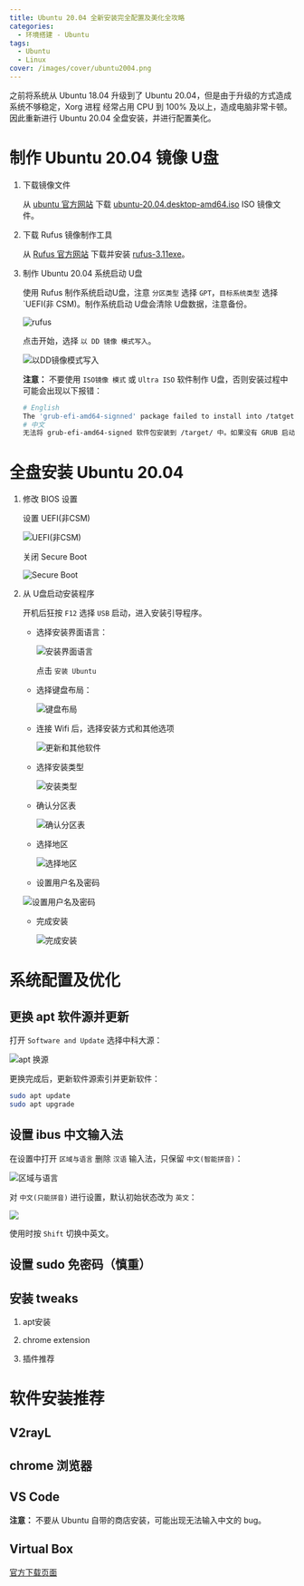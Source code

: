```yaml
---
title: Ubuntu 20.04 全新安装完全配置及美化全攻略
categories:
  - 环境搭建 - Ubuntu
tags:
  - Ubuntu
  - Linux
cover: /images/cover/ubuntu2004.png
---
```


之前将系统从 Ubuntu 18.04 升级到了 Ubuntu 20.04，但是由于升级的方式造成系统不够稳定，Xorg 进程 经常占用 CPU 到 100% 及以上，造成电脑非常卡顿。因此重新进行 Ubuntu 20.04 全盘安装，并进行配置美化。

# 制作 Ubuntu 20.04 镜像 U盘

1. 下载镜像文件

    从 [ubuntu 官方网站](https://releases.ubuntu.com/20.04/) 下载 [ubuntu-20.04.desktop-amd64.iso](https://releases.ubuntu.com/20.04/ubuntu-20.04-desktop-amd64.iso) ISO 镜像文件。

2.  下载 Rufus 镜像制作工具

    从 [Rufus 官方网站](https://rufus.ie/) 下载并安装 [rufus-3.11exe](https://github.com/pbatard/rufus/releases/download/v3.11/rufus-3.11.exe)。

3. 制作 Ubuntu 20.04 系统启动 U盘

    使用 Rufus 制作系统启动U盘，注意 `分区类型` 选择 `GPT`，`目标系统类型` 选择 `UEFI(非 CSM)。制作系统启动 U盘会清除 U盘数据，注意备份。

    ![rufus](/images/Ubuntu-20-04-全新安装完全配置及美化全攻略/2020-08-05-10-01-28.png)

    点击开始，选择 `以 DD 镜像 模式写入`。

    ![以DD镜像模式写入](/images/Ubuntu-20-04-全新安装完全配置及美化全攻略/2020-08-05-10-06-51.png)

    **注意：** 不要使用 `ISO镜像 模式` 或 `Ultra ISO` 软件制作 U盘，否则安装过程中可能会出现以下报错：

    ```bash
    # English
    The 'grub-efi-amd64-signned' package failed to install into /tatget/. Without the GRUB boot loader, the installed system will not boot.
    # 中文
    无法将 grub-efi-amd64-signed 软件包安装到 /target/ 中。如果没有 GRUB 启动引导器，所安装的系统将无法启动
    ```

# 全盘安装 Ubuntu 20.04

1. 修改 BIOS 设置

    设置 UEFI(非CSM)

    ![UEFI(非CSM)](/images/Ubuntu-20-04-全新安装完全配置及美化全攻略/2020-08-05-10-17-52.png)

    关闭 Secure Boot

    ![Secure Boot](/images/Ubuntu-20-04-全新安装完全配置及美化全攻略/2020-08-05-10-25-26.png)

2. 从 U盘启动安装程序

    开机后狂按 `F12` 选择 `USB` 启动，进入安装引导程序。

    - 选择安装界面语言：

      ![安装界面语言](/images/Ubuntu-20-04-全新安装完全配置及美化全攻略/2020-08-05-10-30-20.png)

      点击 `安装 Ubuntu`

    - 选择键盘布局：

      ![键盘布局](/images/Ubuntu-20-04-全新安装完全配置及美化全攻略/2020-08-05-10-33-13.png)

    - 连接 Wifi 后，选择安装方式和其他选项

      ![更新和其他软件](/images/Ubuntu-20-04-全新安装完全配置及美化全攻略/2020-08-05-10-34-36.png)

    - 选择安装类型

      ![安装类型](/images/Ubuntu-20-04-全新安装完全配置及美化全攻略/2020-08-05-10-37-05.png)

    - 确认分区表

      ![确认分区表](/images/Ubuntu-20-04-全新安装完全配置及美化全攻略/2020-08-05-20-14-28.png)

    - 选择地区

      ![选择地区](/images/Ubuntu-20-04-全新安装完全配置及美化全攻略/2020-08-05-11-05-20.png)
     
    - 设置用户名及密码

     ![设置用户名及密码](/images/Ubuntu-20-04-全新安装完全配置及美化全攻略/2020-08-05-20-15-16.png)

    - 完成安装

      ![完成安装](/images/Ubuntu-20-04-全新安装完全配置及美化全攻略/2020-08-05-20-43-36.png)

# 系统配置及优化

## 更换 apt 软件源并更新

打开 `Software and Update` 选择中科大源：

![apt 换源](/images/Ubuntu-20-04-全新安装完全配置及美化全攻略/2020-08-05-21-02-14.png)

更换完成后，更新软件源索引并更新软件：

```bash
sudo apt update
sudo apt upgrade
```

## 设置 ibus 中文输入法

在设置中打开 `区域与语言` 删除 `汉语` 输入法，只保留 `中文(智能拼音)`：

![区域与语言](/images/Ubuntu-20-04-全新安装完全配置及美化全攻略/2020-08-05-21-07-52.png)

对 `中文(只能拼音)` 进行设置，默认初始状态改为 `英文`：

![](/images/Ubuntu-20-04-全新安装完全配置及美化全攻略/2020-08-05-21-09-42.png)

使用时按 `Shift` 切换中英文。

## 设置 sudo 免密码（慎重）

## 安装 tweaks

1. apt安装

2. chrome extension

3. 插件推荐

# 软件安装推荐

## V2rayL

## chrome 浏览器

## VS Code

**注意：** 不要从 Ubuntu 自带的商店安装，可能出现无法输入中文的 bug。

## Virtual Box

[官方下载页面](https:///www.virtualbox.org)
